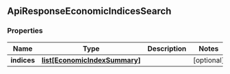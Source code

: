 ## ApiResponseEconomicIndicesSearch

### Properties
Name | Type | Description | Notes
------------ | ------------- | ------------- | -------------
**indices** | [**list[EconomicIndexSummary]**](EconomicIndexSummary.md) |  | [optional] 



